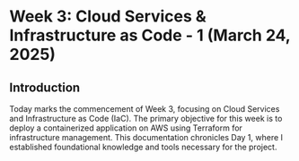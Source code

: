 # Week 3: Cloud Services & Infrastructure as Code - 1 (March 24, 2025)

## Introduction

Today marks the commencement of Week 3, focusing on Cloud Services and Infrastructure as Code (IaC). The primary objective for this week is to deploy a containerized application on AWS using Terraform for infrastructure management. This documentation chronicles Day 1, where I established foundational knowledge and tools necessary for the project.

